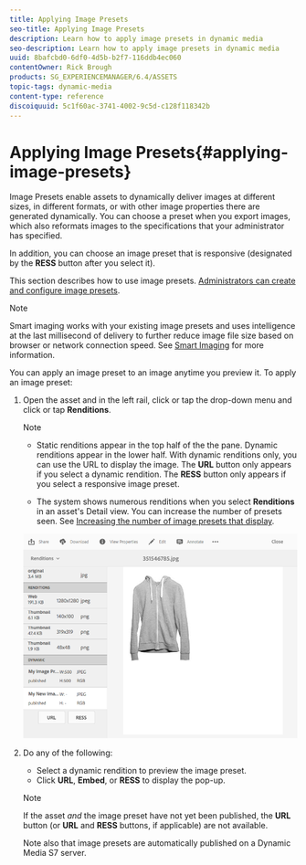 ```yaml
---
title: Applying Image Presets
seo-title: Applying Image Presets
description: Learn how to apply image presets in dynamic media
seo-description: Learn how to apply image presets in dynamic media
uuid: 8bafcbd0-6df0-4d5b-b2f7-116ddb4ec060
contentOwner: Rick Brough
products: SG_EXPERIENCEMANAGER/6.4/ASSETS
topic-tags: dynamic-media
content-type: reference
discoiquuid: 5c1f60ac-3741-4002-9c5d-c128f118342b
---
```


# Applying Image Presets{#applying-image-presets}

Image Presets enable assets to dynamically deliver images at different sizes, in different formats, or with other image properties there are generated dynamically. You can choose a preset when you export images, which also reformats images to the specifications that your administrator has specified.

In addition, you can choose an image preset that is responsive (designated by the **RESS** button after you select it).

This section describes how to use image presets. [Administrators can create and configure image presets](managing-image-presets.md).

>[!NOTE]
>
>Smart imaging works with your existing image presets and uses intelligence at the last millisecond of delivery to further reduce image file size based on browser or network connection speed. See [Smart Imaging](imaging-faq.md) for more information.

You can apply an image preset to an image anytime you preview it. To apply an image preset:

1. Open the asset and in the left rail, click or tap the drop-down menu and click or tap **Renditions**.

   >[!NOTE]
   >
   >
   >    
   >    
   >    * Static renditions appear in the top half of the the pane. Dynamic renditions appear in the lower half. With dynamic renditions only, you can use the URL to display the image. The **URL** button only appears if you select a dynamic rendition. The **RESS** button only appears if you select a responsive image preset.
   >    
   >    * The system shows numerous renditions when you select **Renditions** in an asset's Detail view. You can increase the number of presets seen. See [Increasing the number of image presets that display](managing-image-presets.md#increasing-or-decreasing-the-number-of-image-presets-that-display).
   >    
   >    
   >

   ![](assets/chlimage_1-208.png)

1. Do any of the following:

    * Select a dynamic rendition to preview the image preset.
    * Click **URL**, **Embed**, or **RESS** to display the pop-up.

   >[!NOTE]
   >
   >If the asset *and* the image preset have not yet been published, the **URL** button (or **URL** and **RESS** buttons, if applicable) are not available.
   >
   >
   >Note also that image presets are automatically published on a Dynamic Media S7 server.

